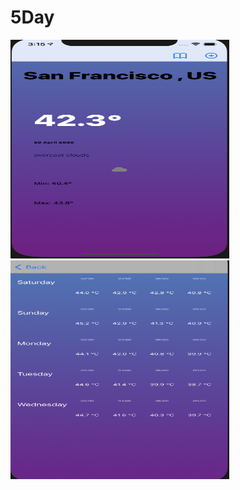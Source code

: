 # 5Day

<img src="Images/scr1.png" width="350" height="350">

<img src="Images/scr2.png" width="350" height="350">
